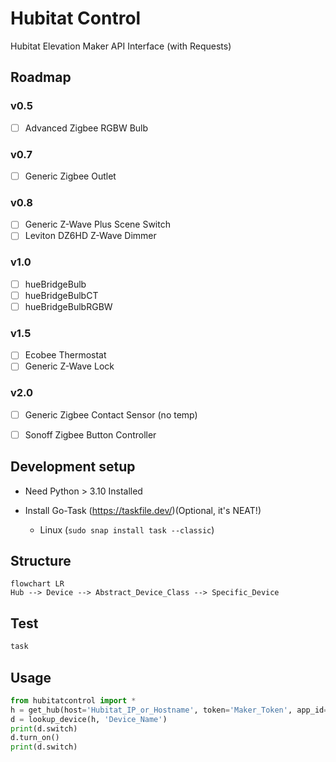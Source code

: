# Hubitat Control

Hubitat Elevation Maker API Interface (with Requests)

## Roadmap
### v0.5
- [ ] Advanced Zigbee RGBW Bulb
### v0.7
- [ ] Generic Zigbee Outlet
### v0.8
- [ ] Generic Z-Wave Plus Scene Switch
- [ ] Leviton DZ6HD Z-Wave Dimmer
### v1.0
- [ ] hueBridgeBulb
- [ ] hueBridgeBulbCT
- [ ] hueBridgeBulbRGBW
### v1.5
- [ ] Ecobee Thermostat
- [ ] Generic Z-Wave Lock
### v2.0
- [ ] Generic Zigbee Contact Sensor (no temp)
- [ ] Sonoff Zigbee Button Controller


## Development setup

- Need Python > 3.10 Installed

- Install Go-Task (<https://taskfile.dev/>)(Optional, it's NEAT!)
  - Linux (`sudo snap install task --classic`)

## Structure

```mermaid
flowchart LR
Hub --> Device --> Abstract_Device_Class --> Specific_Device
```
## Test

```sh
task
```

## Usage
```python
from hubitatcontrol import *
h = get_hub(host='Hubitat_IP_or_Hostname', token='Maker_Token', app_id='Maker_App_ID')
d = lookup_device(h, 'Device_Name')
print(d.switch)
d.turn_on()
print(d.switch)
```
